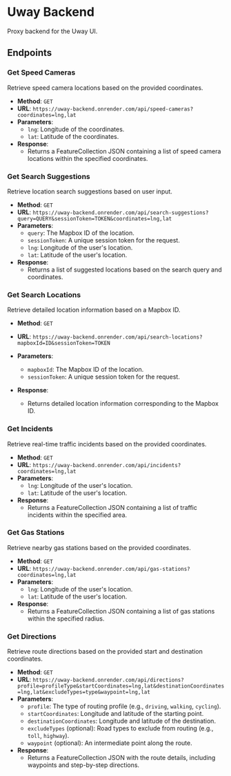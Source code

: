 # Uway Backend

Proxy backend for the Uway UI.

## Endpoints

### Get Speed Cameras

Retrieve speed camera locations based on the provided coordinates.

-   **Method**: `GET`
-   **URL**: `https://uway-backend.onrender.com/api/speed-cameras?coordinates=lng,lat`
-   **Parameters**:
    -   `lng`: Longitude of the coordinates.
    -   `lat`: Latitude of the coordinates.
-   **Response**:
    -   Returns a FeatureCollection JSON containing a list of speed camera locations within the specified coordinates.

### Get Search Suggestions

Retrieve location search suggestions based on user input.

-   **Method**: `GET`
-   **URL**: `https://uway-backend.onrender.com/api/search-suggestions?query=QUERY&sessionToken=TOKEN&coordinates=lng,lat`
-   **Parameters**:
    -   `query`: The Mapbox ID of the location.
    -   `sessionToken`: A unique session token for the request.
    -   `lng`: Longitude of the user's location.
    -   `lat`: Latitude of the user's location.
-   **Response**:
    -   Returns a list of suggested locations based on the search query and coordinates.

### Get Search Locations

Retrieve detailed location information based on a Mapbox ID.

-   **Method**: `GET`
-   **URL**: `https://uway-backend.onrender.com/api/search-locations?mapboxId=ID&sessionToken=TOKEN`
-   **Parameters**:
    -   `mapboxId`: The Mapbox ID of the location.
    -   `sessionToken`: A unique session token for the request.
-   **Response**:

    -   Returns detailed location information corresponding to the Mapbox ID.

### Get Incidents

Retrieve real-time traffic incidents based on the provided coordinates.

-   **Method**: `GET`
-   **URL**: `https://uway-backend.onrender.com/api/incidents?coordinates=lng,lat`
-   **Parameters**:
    -   `lng`: Longitude of the user's location.
    -   `lat`: Latitude of the user's location.
-   **Response**:
    -   Returns a FeatureCollection JSON containing a list of traffic incidents within the specified area.

### Get Gas Stations

Retrieve nearby gas stations based on the provided coordinates.

-   **Method**: `GET`
-   **URL**: `https://uway-backend.onrender.com/api/gas-stations?coordinates=lng,lat`
-   **Parameters**:
    -   `lng`: Longitude of the user's location.
    -   `lat`: Latitude of the user's location.
-   **Response**:
    -   Returns a FeatureCollection JSON containing a list of gas stations within the specified radius.

### Get Directions

Retrieve route directions based on the provided start and destination coordinates.

-   **Method**: `GET`
-   **URL**: `https://uway-backend.onrender.com/api/directions?profile=profileType&startCoordinates=lng,lat&destinationCoordinates=lng,lat&excludeTypes=type&waypoint=lng,lat`
-   **Parameters**:
    -   `profile`: The type of routing profile (e.g., `driving`, `walking`, `cycling`).
    -   `startCoordinates`: Longitude and latitude of the starting point.
    -   `destinationCoordinates`: Longitude and latitude of the destination.
    -   `excludeTypes` (optional): Road types to exclude from routing (e.g., `toll`, `highway`).
    -   `waypoint` (optional): An intermediate point along the route.
-   **Response**:
    -   Returns a FeatureCollection JSON with the route details, including waypoints and step-by-step directions.
